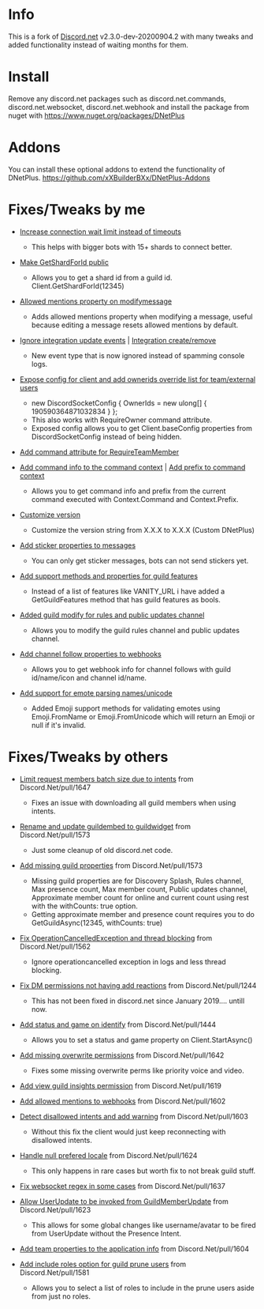 # Info
This is a fork of [Discord.net](https://github.com/discord-net/Discord.Net) v2.3.0-dev-20200904.2 with many tweaks and added functionality instead of waiting months for them.

# Install
Remove any discord.net packages such as discord.net.commands, discord.net.websocket, discord.net.webhook and install the package from nuget with https://www.nuget.org/packages/DNetPlus

# Addons
You can install these optional addons to extend the functionality of DNetPlus.
https://github.com/xXBuilderBXx/DNetPlus-Addons

# Fixes/Tweaks by me
- [Increase connection wait limit instead of timeouts](https://github.com/xXBuilderBXx/DNetPlus/commit/34e4cd07ea2147cf5fd449087a278567e14bb0b9)
   - This helps with bigger bots with 15+ shards to connect better.

- [Make GetShardForId public](https://github.com/xXBuilderBXx/DNetPlus/commit/9e5d4b99f5061538db87ef316e54bddfc262fe32)
   - Allows you to get a shard id from a guild id. Client.GetShardForId(12345)

- [Allowed mentions property on modifymessage](https://github.com/xXBuilderBXx/DNetPlus/commit/506bab4e1af5b1c3960040e6125cc7b4ce3a34d0)
   - Adds allowed mentions property when modifying a message, useful because editing a message resets allowed mentions by default.

- [Ignore integration update events](https://github.com/xXBuilderBXx/DNetPlus/commit/f8c8387c277525d9488abb2a0671d45b7b585008) | [Integration create/remove](https://github.com/xXBuilderBXx/DNetPlus/commit/f5b8c1d7585e92fae57bda4dcb419db15de9909b)
   - New event type that is now ignored instead of spamming console logs.

- [Expose config for client and add ownerids override list for team/external users](https://github.com/xXBuilderBXx/DNetPlus/commit/faec9248120cf808de68996763459d00348192da)
   - new DiscordSocketConfig { OwnerIds = new ulong[] { 190590364871032834 } };
   - This also works with RequireOwner command attribute.
   - Exposed config allows you to get Client.baseConfig properties from DiscordSocketConfig instead of being hidden.

- [Add command attribute for RequireTeamMember](https://github.com/xXBuilderBXx/DNetPlus/commit/4c7c9e31f0521ff9ff236a53a275e8b4f9b3f5dc)

- [Add command info to the command context](https://github.com/xXBuilderBXx/DNetPlus/commit/5c084d045d71ab908026b34adaaa4a2f2b808e18) | [Add prefix to command context](https://github.com/xXBuilderBXx/DNetPlus/commit/bfb34c27dae7de124c6d0632d22ae5c5fabcd6c3)
   - Allows you to get command info and prefix from the current command executed with Context.Command and Context.Prefix.

- [Customize version](https://github.com/xXBuilderBXx/DNetPlus/commit/02019b2bd1dcc277f80a26a426e7a45ab5d105f8)
   - Customize the version string from X.X.X to X.X.X (Custom DNetPlus)

- [Add sticker properties to messages](https://github.com/xXBuilderBXx/DNetPlus/commit/4565b38ece01b29c4ad8b21567ff2098201de330)
  - You can only get sticker messages, bots can not send stickers yet.

- [Add support methods and properties for guild features](https://github.com/xXBuilderBXx/DNetPlus/commit/b9becf80271407bfde6d825bd40e1e1eb17c2e99)
  - Instead of a list of features like VANITY_URL i have added a GetGuildFeatures method that has guild features as bools.

- [Added guild modify for rules and public updates channel](https://github.com/xXBuilderBXx/DNetPlus/commit/87552609d7691b3f17d25af1c12eb15a81826b3e)
  - Allows you to modify the guild rules channel and public updates channel.

- [Add channel follow properties to webhooks](https://github.com/xXBuilderBXx/DNetPlus/commit/587b7dfa050981ee24cb2a9a218a028a4a29d7d6)
  - Allows you to get webhook info for channel follows with guild id/name/icon and channel id/name.

- [Add support for emote parsing names/unicode](https://github.com/xXBuilderBXx/DNetPlus/commit/0b2efe37772a194d7af30721d54c05cb51c2be1f)
  - Added Emoji support methods for validating emotes using Emoji.FromName or Emoji.FromUnicode which will return an Emoji or null if it's invalid.

# Fixes/Tweaks by others
- [Limit request members batch size due to intents](https://github.com/xXBuilderBXx/DNetPlus/commit/0a68feaebb7b440c7e9393eaa3d6bfb8a8f00a87) from Discord.Net/pull/1647
   - Fixes an issue with downloading all guild members when using intents.

- [Rename and update guildembed to guildwidget](https://github.com/xXBuilderBXx/DNetPlus/commit/466b230e5501212eb1a7c9ba80f79b89c813c66d) from Discord.Net/pull/1573
   - Just some cleanup of old discord.net code.

- [Add missing guild properties](https://github.com/xXBuilderBXx/DNetPlus/commit/466b230e5501212eb1a7c9ba80f79b89c813c66d) from Discord.Net/pull/1573
   - Missing guild properties are for Discovery Splash, Rules channel, Max presence count, Max member count, Public updates channel, Approximate member count for online and current count using rest with the withCounts: true option.
   - Getting approximate member and presence count requires you to do GetGuildAsync(12345, withCounts: true)

- [Fix OperationCancelledException and thread blocking](https://github.com/xXBuilderBXx/DNetPlus/commit/308d73007533ef3d109d05a9b53c293fbe7270f5) from Discord.Net/pull/1562
   - Ignore operationcancelled exception in logs and less thread blocking.

- [Fix DM permissions not having add reactions](https://github.com/xXBuilderBXx/DNetPlus/commit/1bd3ea7d374b594edbaf33760ca26f4762a267bf) from Discord.Net/pull/1244
   - This has not been fixed in discord.net since January 2019.... untill now.

- [Add status and game on identify](https://github.com/xXBuilderBXx/DNetPlus/commit/15c23b2f70ffcaa8985b5a980832e57dd489f8f1) from Discord.Net/pull/1444
   - Allows you to set a status and game property on Client.StartAsync()

- [Add missing overwrite permissions](https://github.com/xXBuilderBXx/DNetPlus/commit/eb78a7a209dc09b311934a44a1292e07417a8fcb) from Discord.Net/pull/1642
   - Fixes some missing overwrite perms like priority voice and video.

- [Add view guild insights permission](https://github.com/xXBuilderBXx/DNetPlus/commit/482123ce3cac788b054f0554e771a15930848213) from Discord.Net/pull/1619

- [Add allowed mentions to webhooks](https://github.com/xXBuilderBXx/DNetPlus/commit/57d754a242150c1034c232b8885cab846928faad) from Discord.Net/pull/1602
- [Detect disallowed intents and add warning](https://github.com/xXBuilderBXx/DNetPlus/commit/a2dc20acf0064f3513b876806d1c672b8eb1dc0a) from Discord.Net/pull/1603
   - Without this fix the client would just keep reconnecting with disallowed intents.

- [Handle null prefered locale](https://github.com/xXBuilderBXx/DNetPlus/commit/26b4b1888ca0a3ab206d216639962e863a47d332) from Discord.Net/pull/1624
   - This only happens in rare cases but worth fix to not break guild stuff.

- [Fix websocket regex in some cases](https://github.com/xXBuilderBXx/DNetPlus/commit/d9d377630457d321d28007acd16bd0e1b63be93f) from Discord.Net/pull/1637

- [Allow UserUpdate to be invoked from GuildMemberUpdate](https://github.com/xXBuilderBXx/DNetPlus/commit/ada2fa72ae014a3496f1f13b39c8df7f79a37c66) from Discord.Net/pull/1623
   - This allows for some global changes like username/avatar to be fired from UserUpdate without the Presence Intent.

- [Add team properties to the application info](https://github.com/xXBuilderBXx/DNetPlus/commit/4aff5bb4646ddd0fce2973af13cb9b1232e5af1e) from Discord.Net/pull/1604

- [Add include roles option for guild prune users](https://github.com/xXBuilderBXx/DNetPlus/commit/9e6bea6ca8cfa52ff6ab615db526fc95a751685b) from Discord.Net/pull/1581
   - Allows you to select a list of roles to include in the prune users aside from just no roles.
